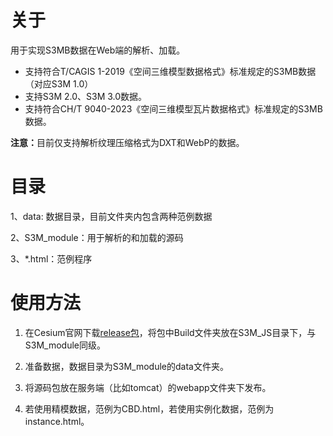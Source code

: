 # 关于
用于实现S3MB数据在Web端的解析、加载。
- 支持符合T/CAGIS 1-2019《空间三维模型数据格式》标准规定的S3MB数据（对应S3M 1.0）
- 支持S3M 2.0、S3M 3.0数据。
- 支持符合CH/T 9040-2023《空间三维模型瓦片数据格式》标准规定的S3MB数据。

<b>注意：</b>目前仅支持解析纹理压缩格式为DXT和WebP的数据。

# 目录
1、data: 数据目录，目前文件夹内包含两种范例数据

2、S3M_module：用于解析的和加载的源码

3、\*.html：范例程序

# 使用方法
1. 在Cesium官网下载[release包](https://github.com/CesiumGS/cesium)，将包中Build文件夹放在S3M_JS目录下，与S3M_module同级。

2. 准备数据，数据目录为S3M_module的data文件夹。
   
3. 将源码包放在服务端（比如tomcat）的webapp文件夹下发布。

4. 若使用精模数据，范例为CBD.html，若使用实例化数据，范例为instance.html。